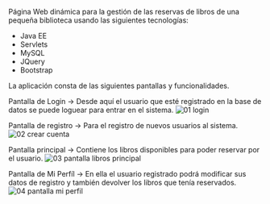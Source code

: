 Página Web dinámica para la gestión de las reservas de libros de una pequeña biblioteca
usando las siguientes tecnologías:
-  Java EE
-  Servlets
-  MySQL
-  JQuery
-  Bootstrap

La aplicación consta de las siguientes pantallas y funcionalidades.

Pantalla de Login -> Desde aquí el usuario que esté registrado en la base de datos
                    se puede loguear para entrar en el sistema.
![01 login](https://github.com/user-attachments/assets/5d641fd4-eb3e-42c2-b3e0-e8c75b54a33e)


Pantalla de registro -> Para el registro de nuevos usuarios al sistema.
![02 crear cuenta](https://github.com/user-attachments/assets/7b780fe5-e9a9-413c-89e2-ad50d1e9d53e)


Pantalla principal -> Contiene los libros disponibles para poder reservar
                    por el usuario.
![03 pantalla libros principal](https://github.com/user-attachments/assets/d210ce43-c342-47da-9210-f9be69b4557e)


Pantalla de Mi Perfíl -> En ella el usuario registrado podrá modificar sus datos de registro
                      y también devolver los libros que tenía reservados.
![04 pantalla mi perfil](https://github.com/user-attachments/assets/41ec82d4-a373-4605-9bb1-a1d55065c5e4)

